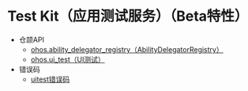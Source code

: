 # Test Kit（应用测试服务）（Beta特性）

- 仓颉API
    - [ohos.ability_delegator_registry（AbilityDelegatorRegistry）](cj-apis-ability_delegator_registry.md)
    - [ohos.ui_test（UI测试）](cj-apis-ui_test.md)
- 错误码
    - [uitest错误码](../errorcodes/cj-errorcode-uitest.md)